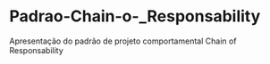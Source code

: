 # Padrao-Chain-o-_Responsability
Apresentação do padrão de projeto comportamental Chain of Responsability
